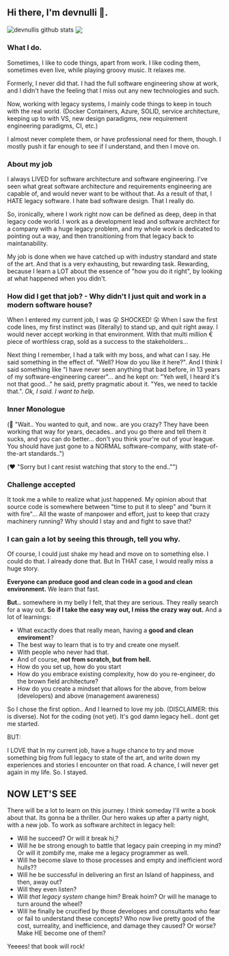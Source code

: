 ## Hi there, I'm devnulli 👋.

<img align="center" src="https://github-readme-stats.vercel.app/api?username=devnulli&show_icons=true&include_all_commits=true&theme=radical" alt="devnullis github stats" />
<img align="center" src="https://github-readme-stats.vercel.app/api/top-langs/?username=devnulli&layout=compact&theme=radical" />

 ### What I do. ###
Sometimes, I like to code things, apart from work. I like coding them, sometimes even live, while playing groovy music. It relaxes me.

Formerly, I never did that. I had the full software engineering show at work, and I didn't have the feeling that I miss out any new technologies and such.

Now, working with legacy systems, I mainly code things to keep in touch with the real world. (Docker Containers, Azure, SOLID, service architecture, keeping up to with VS, new design paradigms, new requirement engineering paradigms, CI, etc.)

I almost never complete them, or have professional need for them, though. I mostly push it far enough to see if I understand, and then I move on.

### About my job ###
I always LIVED for software architecture and software engineering. I've seen what great software architecture and requirements engineering are capable of, and would never want to be without that. As a result of that, I HATE legacy software. I hate bad software design. That I really do. 

So, ironically, where I work right now can be defined as deep, deep in that legacy code world.
I work as a development lead and software architect for a company with a huge legacy problem, and my whole work is dedicated to pointing out a way, and then transitioning from that legacy back to maintanability. 

My job is done when we have catched up with industry standard and state of the art. And that is a very exhausting, but rewarding task. Rewarding, because I learn a LOT about the essence of "how you do it right", by looking at what happened when you didn't.

### How did I get that job? - Why didn't I just quit and work in a modern software house? ###

When I entered my current job, I was :open_mouth: SHOCKED! :open_mouth: When I saw the first code lines, my first instinct was (literally) to stand up, and quit right away. I would never accept working in that environment. With that multi million € piece of worthless crap, sold as a success to the stakeholders...

Next thing I remember, I had a talk with my boss, and what can I say. He said something in the effect of. "Well? How do you like it here?". And I think I said something like "I have never seen anything that bad before, in 13 years of my software-engineering career"...  and he kept on: "Yeh well, I heard it's not that good..." he said, pretty pragmatic about it. "Yes, we need to tackle that.". *Ok, I said. I want to help.* 

### Inner Monologue ###

(:brain: "Wait.. You wanted to quit, and now.. are you crazy? They have been working that way for years, decades.. and you go there and tell them it sucks, and you can do better... don't you think your're out of your league. You should have just gone to a NORMAL software-company, with state-of-the-art standards..")

(:heart: "Sorry but I cant resist watching that story to the end.."")

### Challenge accepted ###

It took me a while to realize what just happened. My opinion about that source code is somewhere between "time to put it to sleep" and "burn it with fire"...
All the waste of manpower and effort, just to keep that crazy machinery running? 
Why should I stay and and fight to save that? 

### I can gain a lot by seeing this through, tell you why. ###

Of course, I could just shake my head and move on to something else. I could do that. I already done that. But In THAT case, I would really miss a huge story. 

**Everyone can produce good and clean code in a good and clean environment.** We learn that fast.

**But..** somewhere in my belly I felt, that they are serious. They really search for a way out. **So if I take the easy way out, I miss the crazy way out.** 
And a lot of learnings:

  - What excactly does that really mean, having a **good and clean enviroment**?
  - The best way to learn that is to try and create one myself. 
  - With people who never had that.
  - And of course, **not from scratch, but from hell.**
  - How do you set up, how do you start
  - How do you embrace existing complexity, how do you re-engineer, do the brown field architecture?
  - How do you create a mindset that allows for the above, from below (developers) and above (management awareness)

So I chose the first option.. And I learned to love my job. (DISCLAIMER: this is diverse). Not for the coding (not yet). It's god damn legacy hell.. dont get me started.

BUT:

I LOVE that In my current job, have a huge chance to try and move something big from full legacy to state of the art, and write down my experiences and stories I encounter on that road. A chance, I will never get again in my life. So. I stayed. 

## NOW LET'S SEE ##

There will be a lot to learn on this journey. I think someday I'll write a book about that.  Its gonna be a thriller.
Our hero wakes up after a party night, with a new job. To work as software architect in legacy hell:

- Will he succeed? Or will it break hi,?
- Will he be strong enough to battle that legacy pain creeping in my mind? Or will it zombify me, make me a legacy programmer as well.
- Will he become slave to those processes and empty and inefficient word hulls??
- Will he be successful in delivering an first an Island of happiness, and then, away out?
- Will they even listen? 
- Will _that legacy system_ change him? Break hoim? Or will he manage to turn around the wheel?
- Will he finally be crucified by those developes and consultants who fear or fail to understand these concepts? Who now live pretty good of the cost, surreality, and inefficience, and damage they caused? Or worse? Make HE become one of them?
  
Yeeees! that book will rock!


<!--
**devnulli/devnulli** is a ✨ _special_ ✨ repository because its `README.md` (this file) appears on your GitHub profile.


Here are some ideas to get you started:

- 🔭 I’m currently working on ...
- 🌱 I’m currently learning ...
- 👯 I’m looking to collaborate on ...
- 🤔 I’m looking for help with ...
- 💬 Ask me about ...
- 📫 How to reach me: ...
- 😄 Pronouns: ...
- ⚡ Fun fact: ...
-->
